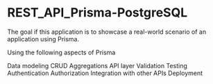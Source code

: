 ﻿# REST_API_Prisma-PostgreSQL

The goal if this application is to showcase a real-world scenario of an application using Prisma.

Using the following aspects of Prisma

Data modeling
CRUD
Aggregations
API layer
Validation
Testing
Authentication
Authorization
Integration with other APIs
Deployment
